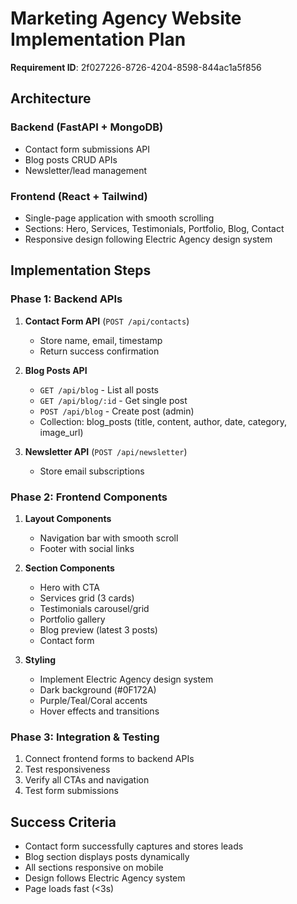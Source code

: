 # Marketing Agency Website Implementation Plan

**Requirement ID**: 2f027226-8726-4204-8598-844ac1a5f856

## Architecture

### Backend (FastAPI + MongoDB)
- Contact form submissions API
- Blog posts CRUD APIs
- Newsletter/lead management

### Frontend (React + Tailwind)
- Single-page application with smooth scrolling
- Sections: Hero, Services, Testimonials, Portfolio, Blog, Contact
- Responsive design following Electric Agency design system

## Implementation Steps

### Phase 1: Backend APIs
1. **Contact Form API** (`POST /api/contacts`)
   - Store name, email, timestamp
   - Return success confirmation

2. **Blog Posts API**
   - `GET /api/blog` - List all posts
   - `GET /api/blog/:id` - Get single post
   - `POST /api/blog` - Create post (admin)
   - Collection: blog_posts (title, content, author, date, category, image_url)

3. **Newsletter API** (`POST /api/newsletter`)
   - Store email subscriptions

### Phase 2: Frontend Components
1. **Layout Components**
   - Navigation bar with smooth scroll
   - Footer with social links

2. **Section Components**
   - Hero with CTA
   - Services grid (3 cards)
   - Testimonials carousel/grid
   - Portfolio gallery
   - Blog preview (latest 3 posts)
   - Contact form

3. **Styling**
   - Implement Electric Agency design system
   - Dark background (#0F172A)
   - Purple/Teal/Coral accents
   - Hover effects and transitions

### Phase 3: Integration & Testing
1. Connect frontend forms to backend APIs
2. Test responsiveness
3. Verify all CTAs and navigation
4. Test form submissions

## Success Criteria
- Contact form successfully captures and stores leads
- Blog section displays posts dynamically
- All sections responsive on mobile
- Design follows Electric Agency system
- Page loads fast (<3s)
